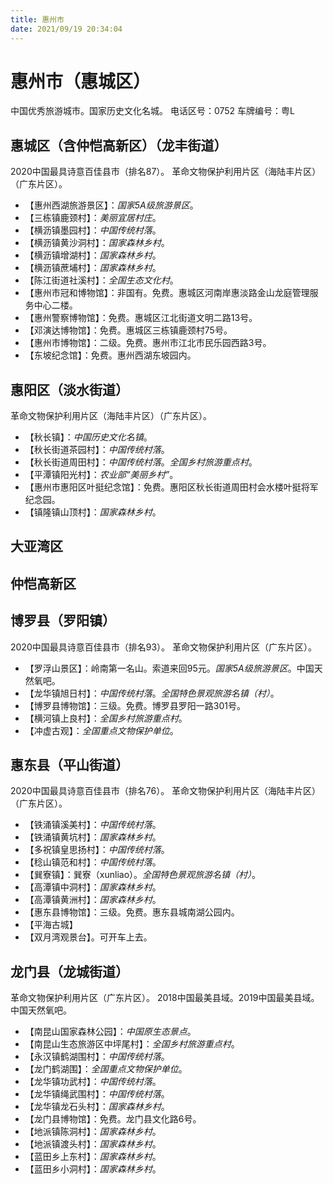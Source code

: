 ```yaml
---
title: 惠州市
date: 2021/09/19 20:34:04
---
```


# 惠州市（惠城区）
中国优秀旅游城市。国家历史文化名城。
电话区号：0752
车牌编号：粤L
## 惠城区（含仲恺高新区）（龙丰街道）
2020中国最具诗意百佳县市（排名87）。
革命文物保护利用片区（海陆丰片区）（广东片区）。
* 【惠州西湖旅游景区】：*国家5A级旅游景区*。
* 【三栋镇鹿颈村】：*美丽宜居村庄*。
* 【横沥镇墨园村】：*中国传统村落*。
* 【横沥镇黄沙洞村】：*国家森林乡村*。
* 【横沥镇增湖村】：*国家森林乡村*。
* 【横沥镇蔗埔村】：*国家森林乡村*。
* 【陈江街道社溪村】：*全国生态文化村*。
* 【惠州市冠和博物馆】：非国有。免费。惠城区河南岸惠淡路金山龙庭管理服务中心二楼。
* 【惠州警察博物馆】：免费。惠城区江北街道文明二路13号。
* 【邓演达博物馆】：免费。惠城区三栋镇鹿颈村75号。
* 【惠州市博物馆】：二级。免费。惠州市江北市民乐园西路3号。
* 【东坡纪念馆】：免费。惠州西湖东坡园内。
## 惠阳区（淡水街道）
革命文物保护利用片区（海陆丰片区）（广东片区）。
* 【秋长镇】：*中国历史文化名镇*。
* 【秋长街道茶园村】：*中国传统村落*。
* 【秋长街道周田村】：*中国传统村落*。*全国乡村旅游重点村*。
* 【平潭镇阳光村】：*农业部“美丽乡村”*。
* 【惠州市惠阳区叶挺纪念馆】：免费。惠阳区秋长街道周田村会水楼叶挺将军纪念园。
* 【镇隆镇山顶村】：*国家森林乡村*。
## 大亚湾区
## 仲恺高新区
## 博罗县（罗阳镇）
2020中国最具诗意百佳县市（排名93）。
革命文物保护利用片区（广东片区）。
* 【罗浮山景区】：岭南第一名山。索道来回95元。*国家5A级旅游景区*。中国天然氧吧。
* 【龙华镇旭日村】：*中国传统村落*。*全国特色景观旅游名镇（村）*。
* 【博罗县博物馆】：三级。免费。博罗县罗阳一路301号。
* 【横河镇上良村】：*全国乡村旅游重点村*。
* 【冲虚古观】：*全国重点文物保护单位*。
## 惠东县（平山街道）
2020中国最具诗意百佳县市（排名76）。
革命文物保护利用片区（海陆丰片区）（广东片区）。
* 【铁涌镇溪美村】：*中国传统村落*。
* 【铁涌镇黄坑村】：*国家森林乡村*。
* 【多祝镇皇思扬村】：*中国传统村落*。
* 【稔山镇范和村】：*中国传统村落*。
* 【巽寮镇】：巽寮（xunliao）。*全国特色景观旅游名镇（村）*。
* 【高潭镇中洞村】：*国家森林乡村*。
* 【高潭镇黄洲村】：*国家森林乡村*。
* 【惠东县博物馆】：三级。免费。惠东县城南湖公园内。
* 【平海古城】
* 【双月湾观景台】。可开车上去。
## 龙门县（龙城街道）
革命文物保护利用片区（广东片区）。
2018中国最美县域。2019中国最美县域。中国天然氧吧。
* 【南昆山国家森林公园】：*中国原生态景点*。
* 【南昆山生态旅游区中坪尾村】：*全国乡村旅游重点村*。
* 【永汉镇鹤湖围村】：*中国传统村落*。
* 【龙门鹤湖围】：*全国重点文物保护单位*。
* 【龙华镇功武村】：*中国传统村落*。
* 【龙华镇绳武围村】：*中国传统村落*。
* 【龙华镇龙石头村】：*国家森林乡村*。
* 【龙门县博物馆】：免费。龙门县文化路6号。
* 【地派镇陈洞村】：*国家森林乡村*。
* 【地派镇渡头村】：*国家森林乡村*。
* 【蓝田乡上东村】：*国家森林乡村*。
* 【蓝田乡小洞村】：*国家森林乡村*。
